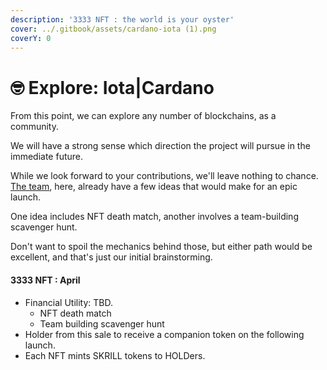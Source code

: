 ```yaml
---
description: '3333 NFT : the world is your oyster'
cover: ../.gitbook/assets/cardano-iota (1).png
coverY: 0
---
```


# 🤓 Explore: Iota|Cardano

From this point, we can explore any number of blockchains, as a community.&#x20;

We will have a strong sense which direction the project will pursue in the immediate future.&#x20;

While we look forward to your contributions, we'll leave nothing to chance. [The team](../info/team.md), here, already have a few ideas that would make for an epic launch.

One idea includes NFT death match, another involves a team-building scavenger hunt.&#x20;

Don't want to spoil the mechanics behind those, but either path would be excellent, and that's just our initial brainstorming.

#### 3333 NFT : April

* Financial Utility: TBD.&#x20;
  * NFT death match
  * Team building scavenger hunt
* Holder from this sale to receive a companion token on the following launch.
* Each NFT mints SKRILL tokens to HOLDers.
